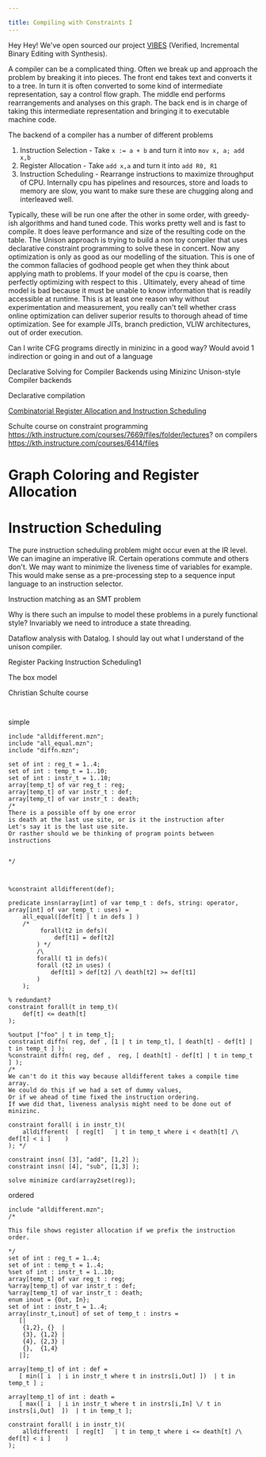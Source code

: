 ```yaml
---

title: Compiling with Constraints I
---
```


Hey Hey! We've open sourced our project [VIBES](https://github.com/draperlaboratory/VIBES) (Verified, Incremental Binary Editing with Synthesis).

A compiler can be a complicated thing. Often we break up and approach the problem by breaking it into pieces. The front end takes text and converts it to a tree. In turn it is often converted to some kind of intermediate representation, say a control flow graph. The middle end performs rearrangements and analyses on this graph. The back end is in charge of taking this intermediate representation and bringing it to executable machine code.

The backend of a compiler has a number of different problems

1. Instruction Selection - Take `x := a + b` and turn it into `mov x, a; add x,b` 
2. Register Allocation - Take `add x,a` and turn it into `add R0, R1`
3. Instruction Scheduling - Rearrange instructions to maximize throughput of CPU. Internally cpu has pipelines and resources, store and loads to memory are slow, you want to make sure these are chugging along and interleaved well.

Typically, these will be run one after the other in some order, with greedy-ish algorithms and hand tuned code. This works pretty well and is fast to compile.
It does leave performance and size of the resulting code on the table.
The Unison approach is trying to build a non toy compiler that uses declarative constraint programming to solve these in concert.
Now any optimization is only as good as our modelling of the situation. This is one of the common fallacies of godhood people get when they think about applying math to problems. If your model of the cpu is coarse, then perfectly optimizing with respect to this . Ultimately, every ahead of time model is bad because it must be unable to know information that is readily accessible at runtime. This is at least one reason why without experimentation and measurement, you really can't tell whether crass online optimization can deliver superior results to thorough ahead of time optimization. See for example JITs, branch prediction, VLIW architectures, out of order execution. 




Can I write CFG programs directly in minizinc in a good way?
Would avoid 1 indirection or going in and out of a language

Declarative Solving for Compiler Backends using Minizinc
Unison-style Compiler backends

Declarative compilation

[Combinatorial Register Allocation and Instruction Scheduling](https://arxiv.org/pdf/1804.02452.pdf)

Schulte course on constraint programming
https://kth.instructure.com/courses/7669/files/folder/lectures?
on compilers
https://kth.instructure.com/courses/6414/files



# Graph Coloring and Register Allocation








# Instruction Scheduling

The pure instruction scheduling problem might occur even at the IR level. We can imagine an imperative IR. Certain operations commute and others don't. We may want to minimize the liveness time of variables for example. This would make sense as a pre-processing step to a sequence input language to an instruction selector.


Instruction matching as an SMT problem


Why is there such an impulse to model these problems in a purely functional style? Invariably we need to introduce a state threading.


Dataflow analysis with Datalog.
I should lay out what I understand of the unison compiler.


Register Packing
Instruction Scheduling1

The box model


Christian Schulte course


```minizinc


```

simple
```minizinc
include "alldifferent.mzn";
include "all_equal.mzn";
include "diffn.mzn";

set of int : reg_t = 1..4;
set of int : temp_t = 1..10;
set of int : instr_t = 1..10;
array[temp_t] of var reg_t : reg;
array[temp_t] of var instr_t : def;
array[temp_t] of var instr_t : death;
/*
There is a possible off by one error
is death at the last use site, or is it the instruction after
Let's say it is the last use site.
Or rasther should we be thinking of program points between instructions


*/



%constraint alldifferent(def);

predicate insn(array[int] of var temp_t : defs, string: operator,  array[int] of var temp_t : uses) =
    all_equal([def[t] | t in defs ] )
    /* 
         forall(t2 in defs)(
             def[t1] = def[t2]
        ) */
        /\
        forall( t1 in defs)(
        forall (t2 in uses) (
            def[t1] > def[t2] /\ death[t2] >= def[t1]
        )
    );

% redundant?
constraint forall(t in temp_t)(
    def[t] <= death[t]
);

%output ["foo" | t in temp_t];
constraint diffn( reg, def , [1 | t in temp_t], [ death[t] - def[t] | t in temp_t ] );
%constraint diffn( reg, def ,  reg, [ death[t] - def[t] | t in temp_t ] );
/* 
We can't do it this way because alldifferent takes a compile time array.
We could do this if we had a set of dummy values,
Or if we ahead of time fixed the instruction ordering.
If wwe did that, liveness analysis might need to be done out of minizinc.

constraint forall( i in instr_t)(
    alldifferent(  [ reg[t]   | t in temp_t where i < death[t] /\  def[t] < i ]    )
); */

constraint insn( [3], "add", [1,2] );
constraint insn( [4], "sub", [1,3] );

solve minimize card(array2set(reg));
```


ordered
```minizinc
include "alldifferent.mzn";
/*

This file shows register allocation if we prefix the instruction order.

*/
set of int : reg_t = 1..4;
set of int : temp_t = 1..4;
%set of int : instr_t = 1..10;
array[temp_t] of var reg_t : reg;
%array[temp_t] of var instr_t : def;
%array[temp_t] of var instr_t : death;
enum inout = {Out, In};
set of int : instr_t = 1..4;
array[instr_t,inout] of set of temp_t : instrs =
   [|
    {1,2}, {}  |
    {3}, {1,2} |
    {4}, {2,3} |
    {},  {1,4}
   |];

array[temp_t] of int : def =
   [ min([ i  | i in instr_t where t in instrs[i,Out] ])  | t in temp_t ] ;

array[temp_t] of int : death =
   [ max([ i  | i in instr_t where t in instrs[i,In] \/ t in instrs[i,Out]  ])  | t in temp_t ];

constraint forall( i in instr_t)(
    alldifferent(  [ reg[t]   | t in temp_t where i <= death[t] /\  def[t] < i ]    )
);
```